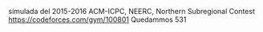 simulada del 2015-2016 ACM-ICPC, NEERC, Northern Subregional Contest
https://codeforces.com/gym/100801
Quedammos 531